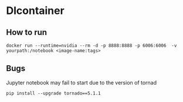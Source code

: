 # Dlcontainer

## How to run

```
docker run --runtime=nvidia --rm -d -p 8888:8888 -p 6006:6006  -v yourpath:/notebook <image-name:tags>

```

## Bugs
Jupyter notebook may fail to start due to the version of tornad

```
pip install --upgrade tornado==5.1.1
```

